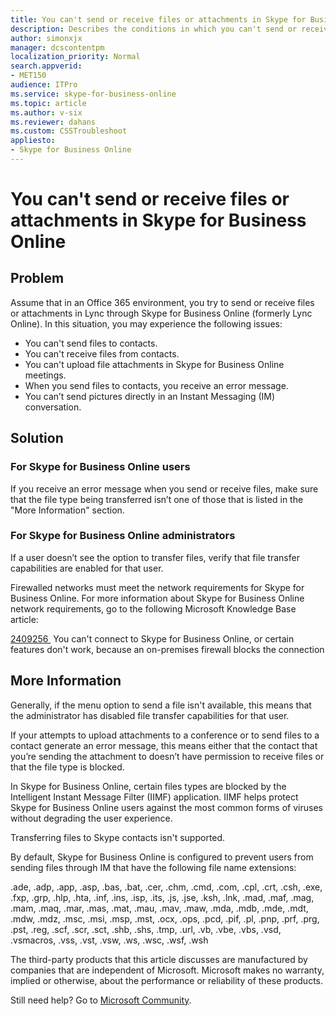```yaml
---
title: You can't send or receive files or attachments in Skype for Business Online
description: Describes the conditions in which you can't send or receive files from Lync through Skype for Business Online. Provides a solution.
author: simonxjx
manager: dcscontentpm
localization_priority: Normal
search.appverid: 
- MET150
audience: ITPro
ms.service: skype-for-business-online
ms.topic: article
ms.author: v-six
ms.reviewer: dahans
ms.custom: CSSTroubleshoot
appliesto:
- Skype for Business Online
---
```


# You can't send or receive files or attachments in Skype for Business Online

## Problem

Assume that in an Office 365 environment, you try to send or receive files or attachments in Lync through Skype for Business Online (formerly Lync Online). In this situation, you may experience the following issues:

- You can't send files to contacts.   
- You can't receive files from contacts.   
- You can't upload file attachments in Skype for Business Online meetings.   
- When you send files to contacts, you receive an error message.   
- You can’t send pictures directly in an Instant Messaging (IM) conversation.  

## Solution

### For Skype for Business Online users

If you receive an error message when you send or receive files, make sure that the file type being transferred isn’t one of those that is listed in the "More Information" section. 

### For Skype for Business Online administrators

If a user doesn’t see the option to transfer files, verify that file transfer capabilities are enabled for that user.

Firewalled networks must meet the network requirements for Skype for Business Online. For more information about Skype for Business Online network requirements, go to the following Microsoft Knowledge Base article:

[2409256 ](https://support.microsoft.com/help/2409256) You can't connect to Skype for Business Online, or certain features don't work, because an on-premises firewall blocks the connection

## More Information

Generally, if the menu option to send a file isn't available, this means that the administrator has disabled file transfer capabilities for that user.

If your attempts to upload attachments to a conference or to send files to a contact generate an error message, this means either that the contact that you’re sending the attachment to doesn’t have permission to receive files or that the file type is blocked.

In Skype for Business Online, certain files types are blocked by the Intelligent Instant Message Filter (IIMF) application. IIMF helps protect Skype for Business Online users against the most common forms of viruses without degrading the user experience.

Transferring files to Skype contacts isn't supported.

By default, Skype for Business Online is configured to prevent users from sending files through IM that have the following file name extensions: 

.ade, .adp, .app, .asp, .bas, .bat, .cer, .chm, .cmd, .com, .cpl, .crt, .csh, .exe, .fxp, .grp, .hlp, .hta, .inf, .ins, .isp, .its, .js, .jse, .ksh, .lnk, .mad, .maf, .mag, .mam, .maq, .mar, .mas, .mat, .mau, .mav, .maw, .mda, .mdb, .mde, .mdt, .mdw, .mdz, .msc, .msi, .msp, .mst, .ocx, .ops, .pcd, .pif, .pl, .pnp, .prf, .prg, .pst, .reg, .scf, .scr, .sct, .shb, .shs, .tmp, .url, .vb, .vbe, .vbs, .vsd, .vsmacros, .vss, .vst, .vsw, .ws, .wsc, .wsf, .wsh

The third-party products that this article discusses are manufactured by companies that are independent of Microsoft. Microsoft makes no warranty, implied or otherwise, about the performance or reliability of these products.

Still need help? Go to [Microsoft Community](https://answers.microsoft.com/).
